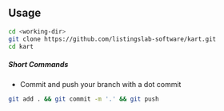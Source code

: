 


## Usage

```bash
cd <working-dir>
git clone https://github.com/listingslab-software/kart.git
cd kart
```

##### Short Commands

- Commit and push your branch with a dot commit

```bash
git add . && git commit -m '.' && git push
```